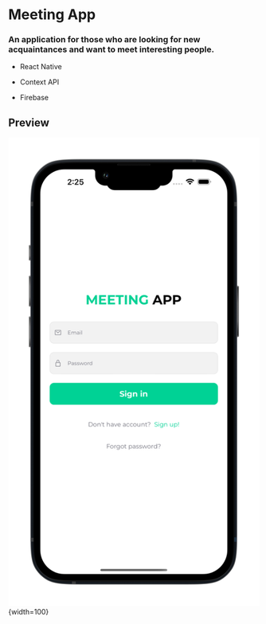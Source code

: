 # Meeting App

### An application for those who are looking for new acquaintances and want to meet interesting people.


- React Native

- Context API

- Firebase

## Preview

![](https://github.com/lukasgola/meeting-app/blob/main/assets/images/pro1.png?raw=true){width=100}
